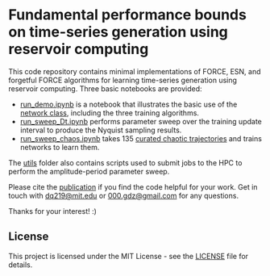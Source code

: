# Fundamental performance bounds on time-series generation using reservoir computing

This code repository contains minimal implementations of FORCE, ESN, and forgetful FORCE algorithms for learning time-series generation using reservoir computing. Three basic notebooks are provided:

- [run_demo.ipynb](./run_demo.ipynb) is a notebook that illustrates the basic use of the [network class](./utils/modules.py), including the three training algorithms.
- [run_sweep_Dt.ipynb](./run_sweep_Dt.ipynb) performs parameter sweep over the training update interval to produce the Nyquist sampling results.
- [run_sweep_chaos.ipynb](./run_sweep_chaos.ipynb) takes 135 [curated chaotic trajectories](https://github.com/williamgilpin/dysts) and trains networks to learn them.

The [utils](./utils) folder also contains scripts used to submit jobs to the HPC to perform the amplitude-period parameter sweep.

Please cite the [publication](https://arxiv.org/abs/2410.20393) if you find the code helpful for your work. Get in touch with dq219@mit.edu or 000.gdz@gmail.com for any questions.

Thanks for your interest! :)

## License
This project is licensed under the MIT License - see the [LICENSE](./LICENSE) file for details.